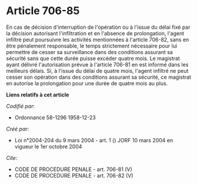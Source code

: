 # Article 706-85

En cas de décision d'interruption de l'opération ou à l'issue du délai fixé par la décision autorisant l'infiltration et en
l'absence de prolongation, l'agent infiltré peut poursuivre les activités mentionnées à l'article 706-82, sans en être
pénalement responsable, le temps strictement nécessaire pour lui permettre de cesser sa surveillance dans des conditions
assurant sa sécurité sans que cette durée puisse excéder quatre mois. Le magistrat ayant délivré l'autorisation prévue à
l'article 706-81 en est informé dans les meilleurs délais. Si, à l'issue du délai de quatre mois, l'agent infiltré ne peut
cesser son opération dans des conditions assurant sa sécurité, ce magistrat en autorise la prolongation pour une durée de
quatre mois au plus.

**Liens relatifs à cet article**

_Codifié par_:

  - Ordonnance 58-1296 1958-12-23

_Créé par_:

  - Loi n°2004-204 du 9 mars 2004 - art. 1 () JORF 10 mars 2004 en vigueur le 1er octobre 2004

_Cite_:

  - CODE DE PROCEDURE PENALE - art. 706-81 (V)
  - CODE DE PROCEDURE PENALE - art. 706-82 (V)
